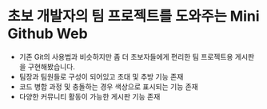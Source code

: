 # 초보 개발자의 팀 프로젝트를 도와주는 Mini Github Web  
- 기존 Git의 사용법과 비슷하지만 좀 더 초보자들에게 편리한 팀 프로젝트용 게시판을 구현해봤습니다.<br>  
- 팀장과 팀원들로 구성이 되어있고 초대 및 추방 기능 존재<br>  
- 코드 병합 과정 및 충돌하는 경우 색상으로 표시되는 기능 존재<br>  
- 다양한 커뮤니티 활동이 가능한 게시판 기능 존재  
